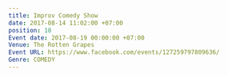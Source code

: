 ```yaml
---
title: Improv Comedy Show
date: 2017-08-14 11:02:00 +07:00
position: 18
Event date: 2017-08-19 00:00:00 +07:00
Venue: The Rotten Grapes
Event URL: https://www.facebook.com/events/127259797809636/
Genre: COMEDY
---
```


